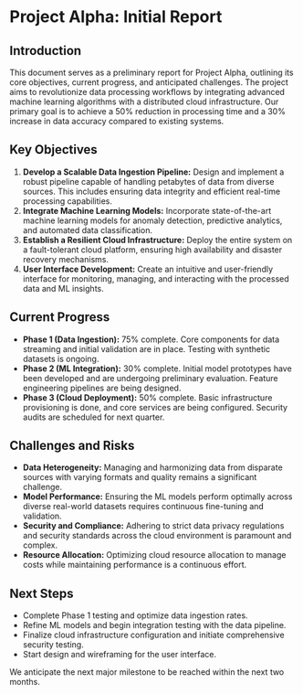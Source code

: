 # Project Alpha: Initial Report

## Introduction

This document serves as a preliminary report for Project Alpha, outlining its core objectives, current progress, and anticipated challenges. The project aims to revolutionize data processing workflows by integrating advanced machine learning algorithms with a distributed cloud infrastructure. Our primary goal is to achieve a 50% reduction in processing time and a 30% increase in data accuracy compared to existing systems.

## Key Objectives

1.  **Develop a Scalable Data Ingestion Pipeline:** Design and implement a robust pipeline capable of handling petabytes of data from diverse sources. This includes ensuring data integrity and efficient real-time processing capabilities.
2.  **Integrate Machine Learning Models:** Incorporate state-of-the-art machine learning models for anomaly detection, predictive analytics, and automated data classification.
3.  **Establish a Resilient Cloud Infrastructure:** Deploy the entire system on a fault-tolerant cloud platform, ensuring high availability and disaster recovery mechanisms.
4.  **User Interface Development:** Create an intuitive and user-friendly interface for monitoring, managing, and interacting with the processed data and ML insights.

## Current Progress

- **Phase 1 (Data Ingestion):** 75% complete. Core components for data streaming and initial validation are in place. Testing with synthetic datasets is ongoing.
- **Phase 2 (ML Integration):** 30% complete. Initial model prototypes have been developed and are undergoing preliminary evaluation. Feature engineering pipelines are being designed.
- **Phase 3 (Cloud Deployment):** 50% complete. Basic infrastructure provisioning is done, and core services are being configured. Security audits are scheduled for next quarter.

## Challenges and Risks

- **Data Heterogeneity:** Managing and harmonizing data from disparate sources with varying formats and quality remains a significant challenge.
- **Model Performance:** Ensuring the ML models perform optimally across diverse real-world datasets requires continuous fine-tuning and validation.
- **Security and Compliance:** Adhering to strict data privacy regulations and security standards across the cloud environment is paramount and complex.
- **Resource Allocation:** Optimizing cloud resource allocation to manage costs while maintaining performance is a continuous effort.

## Next Steps

- Complete Phase 1 testing and optimize data ingestion rates.
- Refine ML models and begin integration testing with the data pipeline.
- Finalize cloud infrastructure configuration and initiate comprehensive security testing.
- Start design and wireframing for the user interface.

We anticipate the next major milestone to be reached within the next two months.
